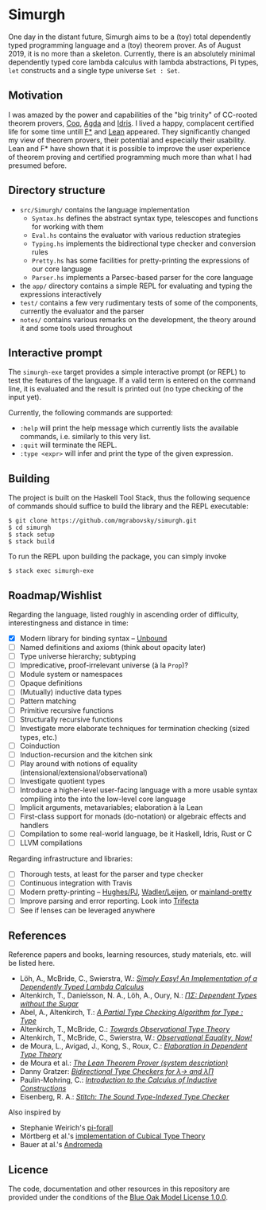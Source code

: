 # Simurgh

One day in the distant future, Simurgh aims to be a (toy) total dependently typed
programming language and a (toy) theorem prover. As of August 2019, it is no more
than a skeleton. Currently, there is an absolutely minimal dependently typed core
lambda calculus with lambda abstractions, Pi types, `let` constructs and a single
type universe `Set : Set`.

## Motivation

I was amazed by the power and capabilities of the "big trinity" of CC-rooted theorem
provers, [Coq](https://coq.inria.fr/),
[Agda](https://wiki.portal.chalmers.se/agda/pmwiki.php) and
[Idris](https://www.idris-lang.org/). I lived a happy, complacent certified life for
some time untill [F*](https://www.fstar-lang.org/) and
[Lean](https://leanprover.github.io/) appeared. They significantly changed my view of
theorem provers, their potential and especially their usability. Lean and F* have
shown that it is possible to improve the user experience of theorem proving and
certified programming much more than what I had presumed before.

## Directory structure

-   `src/Simurgh/` contains the language implementation
    +   `Syntax.hs` defines the abstract syntax type, telescopes and functions for
        working with them
    +   `Eval.hs` contains the evaluator with various reduction strategies
    +   `Typing.hs` implements the bidirectional type checker and conversion rules
    +   `Pretty.hs` has some facilities for pretty-printing the expressions of our
        core language
    +   `Parser.hs` implements a Parsec-based parser for the core language
-   the `app/` directory contains a simple REPL for evaluating and typing the
    expressions interactively
-   `test/` contains a few very rudimentary tests of some of the components,
    currently the evaluator and the parser
-   `notes/` contains various remarks on the development, the theory around it and
    some tools used throughout

## Interactive prompt

The `simurgh-exe` target provides a simple interactive prompt (or REPL) to test the
features of the language. If a valid term is entered on the command line, it is
evaluated and the result is printed out (no type checking of the input yet).

Currently, the following commands are supported:

-   `:help` will print the help message which currently lists the available commands,
    i.e. similarly to this very list.
-   `:quit` will terminate the REPL.
-   `:type <expr>` will infer and print the type of the given expression.

## Building

The project is built on the Haskell Tool Stack, thus the following sequence of
commands should suffice to build the library and the REPL executable:
```
$ git clone https://github.com/mgrabovsky/simurgh.git
$ cd simurgh
$ stack setup
$ stack build
```

To run the REPL upon building the package, you can simply invoke
```
$ stack exec simurgh-exe
```

## Roadmap/Wishlist

Regarding the language, listed roughly in ascending order of difficulty,
interestingness and distance in time:

- [x] Modern library for binding syntax – [Unbound](https://hackage.haskell.org/package/unbound-generics)
- [ ] Named definitions and axioms (think about opacity later)
- [ ] Type universe hierarchy; subtyping
- [ ] Impredicative, proof-irrelevant universe (à la `Prop`)?
- [ ] Module system or namespaces
- [ ] Opaque definitions
- [ ] \(Mutually) inductive data types
- [ ] Pattern matching
- [ ] Primitive recursive functions
- [ ] Structurally recursive functions
- [ ] Investigate more elaborate techniques for termination checking (sized types,
  etc.)
- [ ] Coinduction
- [ ] Induction-recursion and the kitchen sink
- [ ] Play around with notions of equality (intensional/extensional/observational)
- [ ] Investigate quotient types
- [ ] Introduce a higher-level user-facing language with a more usable syntax
  compiling into the into the low-level core language
- [ ] Implicit arguments, metavariables; elaboration à la Lean
- [ ] First-class support for monads (do-notation) or algebraic effects and handlers
- [ ] Compilation to some real-world language, be it Haskell, Idris, Rust or C
- [ ] LLVM compilations

Regarding infrastructure and libraries:

- [ ] Thorough tests, at least for the parser and type checker
- [ ] Continuous integration with Travis
- [ ] Modern pretty-printing – [Hughes/PJ](https://hackage.haskell.org/package/pretty),
  [Wadler/Leijen](https://hackage.haskell.org/package/ansi-wl-pprint),
  or [mainland-pretty](https://hackage.haskell.org/package/mainland-pretty)
- [ ] Improve parsing and error reporting. Look into
  [Trifecta](https://hackage.haskell.org/package/trifecta)
- [ ] See if lenses can be leveraged anywhere

## References

Reference papers and books, learning resources, study materials, etc. will be
listed here.

-   Löh, A\., McBride, C., Swierstra, W.: [_Simply Easy! An Implementation of a Dependently Typed Lambda Calculus_](http://strictlypositive.org/Easy.pdf)
-   Altenkirch, T\., Danielsson, N. A., Löh, A., Oury, N.: [_ΠΣ: Dependent Types without the Sugar_](http://www.cs.nott.ac.uk/~psztxa/publ/pisigma-new.pdf)
-   Abel, A\., Altenkirch, T.: [_A Partial Type Checking Algorithm for Type : Type_](http://www.cs.nott.ac.uk/~psztxa/publ/msfp08.pdf)
-   Altenkirch, T\., McBride, C.: [_Towards Observational Type Theory_](http://strictlypositive.org/ott.pdf)
-   Altenkirch, T\., McBride, C., Swierstra, W.: [_Observational Equality, Now!_](http://www.cs.nott.ac.uk/~psztxa/publ/obseqnow.pdf)
-   de Moura, L\., Avigad, J., Kong, S., Roux, C.: [_Elaboration in Dependent Type Theory_](http://www.contrib.andrew.cmu.edu/~avigad/Papers/constr.pdf)
-   de Moura et al\.: [_The Lean Theorem Prover (system description)_](https://leanprover.github.io/papers/system.pdf)
-   Danny Gratzer: [_Bidirectional Type Checkers for λ→ and λΠ_](https://jozefg.bitbucket.io/posts/2014-11-22-bidir.html)
-   Paulin-Mohring, C\.: [_Introduction to the Calculus of Inductive Constructions_](https://hal.inria.fr/hal-01094195/)
-   Eisenberg, R\. A.: [_Stitch: The Sound Type-Indexed Type Checker_](https://cs.brynmawr.edu/~rae/papers/2018/stitch/stitch.pdf)

Also inspired by

-   Stephanie Weirich's [pi-forall](https://github.com/sweirich/pi-forall)
-   Mörtberg et al.'s [implementation of Cubical Type Theory](https://github.com/mortberg/cubicaltt)
-   Bauer at al.'s [Andromeda](https://andromedans.github.io/andromeda/)

## Licence

The code, documentation and other resources in this repository are provided under the
conditions of the [Blue Oak Model License 1.0.0](https://blueoakcouncil.org/license/1.0.0).

